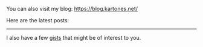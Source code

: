You can also visit my blog: https://blog.kartones.net/

Here are the latest posts:
<!--START_SECTION:feed-->

<!--END_SECTION:feed-->

<hr>

I also have a few [gists](https://gist.github.com/Kartones?direction=desc&sort=updated) that might be of interest to you.

